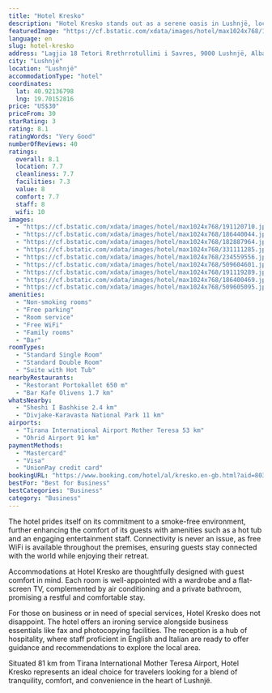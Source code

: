 ```yaml
---
title: "Hotel Kresko"
description: "Hotel Kresko stands out as a serene oasis in Lushnjë, located a mere 45 km from the iconic Rock of Kavaje."
featuredImage: "https://cf.bstatic.com/xdata/images/hotel/max1024x768/191120710.jpg?k=91dc50233b6eccef6022075f012cadb42b0376cac25ba74ece9f8de566f79917&o=&hp=1"
language: en
slug: hotel-kresko
address: "Lagjia 18 Tetori Rrethrrotullimi i Savres, 9000 Lushnjë, Albania"
city: "Lushnjë"
location: "Lushnjë"
accommodationType: "hotel"
coordinates:
  lat: 40.92136798
  lng: 19.70152816
price: "US$30"
priceFrom: 30
starRating: 3
rating: 8.1
ratingWords: "Very Good"
numberOfReviews: 40
ratings:
  overall: 8.1
  location: 7.7
  cleanliness: 7.7
  facilities: 7.3
  value: 8
  comfort: 7.7
  staff: 8
  wifi: 10
images:
  - "https://cf.bstatic.com/xdata/images/hotel/max1024x768/191120710.jpg?k=91dc50233b6eccef6022075f012cadb42b0376cac25ba74ece9f8de566f79917&o=&hp=1"
  - "https://cf.bstatic.com/xdata/images/hotel/max1024x768/186440044.jpg?k=d9452859d172f5158240596f7312363b6660e380419d644031d2ad500b008944&o=&hp=1"
  - "https://cf.bstatic.com/xdata/images/hotel/max1024x768/182887964.jpg?k=a997b55c30a037f741e3473141aa63ab50785a4b15c9910f6d313b08a749ef30&o=&hp=1"
  - "https://cf.bstatic.com/xdata/images/hotel/max1024x768/331111285.jpg?k=bef3d48902de6fb05ce672644d0a121d4f177ce38917de79857815612f5998c9&o=&hp=1"
  - "https://cf.bstatic.com/xdata/images/hotel/max1024x768/234559556.jpg?k=f810aae7fd9c4263bfcda61a4474db0218a369444a1ae1ee534042cfd2951d23&o=&hp=1"
  - "https://cf.bstatic.com/xdata/images/hotel/max1024x768/509604601.jpg?k=0d4ee798486e2c31fbd773921f0f443f1b522e5f9c4f5e8690185ce48a18a267&o=&hp=1"
  - "https://cf.bstatic.com/xdata/images/hotel/max1024x768/191119289.jpg?k=c8e7d7177e7a07676ae0471ea7e5cc922dcd76f5a0c38bfc0f95550a0c5ca290&o=&hp=1"
  - "https://cf.bstatic.com/xdata/images/hotel/max1024x768/186400469.jpg?k=8bb3bcdb73f7b4b04750e501ebe2a35143adfa96cfd5d56aa44257fece4a9642&o=&hp=1"
  - "https://cf.bstatic.com/xdata/images/hotel/max1024x768/509605095.jpg?k=c4594a634c588a353ce6accfc839b718ec16710a34f16631f4396866dcb13616&o=&hp=1"
amenities:
  - "Non-smoking rooms"
  - "Free parking"
  - "Room service"
  - "Free WiFi"
  - "Family rooms"
  - "Bar"
roomTypes:
  - "Standard Single Room"
  - "Standard Double Room"
  - "Suite with Hot Tub"
nearbyRestaurants:
  - "Restorant Portokallet 650 m"
  - "Bar Kafe Olivens 1.7 km"
whatsNearby:
  - "Sheshi I Bashkise 2.4 km"
  - "Divjake-Karavasta National Park 11 km"
airports:
  - "Tirana International Airport Mother Teresa 53 km"
  - "Ohrid Airport 91 km"
paymentMethods:
  - "Mastercard"
  - "Visa"
  - "UnionPay credit card"
bookingURL: "https://www.booking.com/hotel/al/kresko.en-gb.html?aid=8035640"
bestFor: "Best for Business"
bestCategories: "Business"
category: "Business"
---
```


The hotel prides itself on its commitment to a smoke-free environment, further enhancing the comfort of its guests with amenities such as a hot tub and an engaging entertainment staff. Connectivity is never an issue, as free WiFi is available throughout the premises, ensuring guests stay connected with the world while enjoying their retreat.

Accommodations at Hotel Kresko are thoughtfully designed with guest comfort in mind. Each room is well-appointed with a wardrobe and a flat-screen TV, complemented by air conditioning and a private bathroom, promising a restful and comfortable stay.

For those on business or in need of special services, Hotel Kresko does not disappoint. The hotel offers an ironing service alongside business essentials like fax and photocopying facilities. The reception is a hub of hospitality, where staff proficient in English and Italian are ready to offer guidance and recommendations to explore the local area.

Situated 81 km from Tirana International Mother Teresa Airport, Hotel Kresko represents an ideal choice for travelers looking for a blend of tranquility, comfort, and convenience in the heart of Lushnjë.